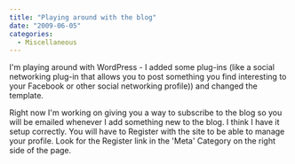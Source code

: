 ```yaml
---
title: "Playing around with the blog"
date: "2009-06-05"
categories: 
  - Miscellaneous
---
```


I'm playing around with WordPress - I added some plug-ins (like a social networking plug-in that allows you to post something you find interesting to your Facebook or other social networking profile)) and changed the template.

Right now I'm working on giving you a way to subscribe to the blog so you will be emailed whenever I add something new to the blog. I think I have it setup correctly. You will have to Register with the site to be able to manage your profile. Look for the Register link in the 'Meta' Category on the right side of the page.
